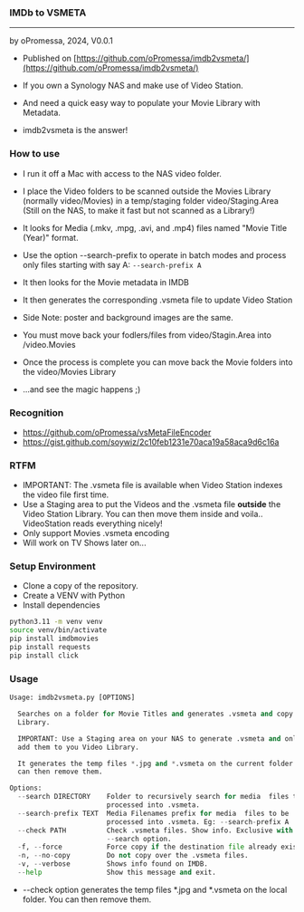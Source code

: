 ### IMDb to VSMETA
-----------------
by oPromessa, 2024, V0.0.1 
* Published on [https://github.com/oPromessa/imdb2vsmeta/](https://github.com/oPromessa/imdb2vsmeta/)


* If you own a Synology NAS and make use of Video Station.
* And need a quick easy way to populate your Movie Library with Metadata.
* imdb2vsmeta is the answer!

### How to use

* I run it off a Mac with access to the NAS video folder.

* I place the Video folders to be scanned outside the Movies Library (normally video/Movies) in a temp/staging folder video/Staging.Area (Still on the NAS, to make it fast but not scanned as a Library!)
* It looks for Media (.mkv, .mpg, .avi, and .mp4) files named "Movie Title (Year)" format.
* Use the option --search-prefix to operate in batch modes and process only files starting with say A: `--search-prefix A`
* It then looks for the Movie metadata in IMDB
* It then generates the corresponding .vsmeta file to update Video Station
* Side Note: poster and background images are the same.
* You must move back your fodlers/files from video/Stagin.Area into /video.Movies
* Once the process is complete you can move back the Movie folders into the video/Movies Library
* ...and see the magic happens ;)

### Recognition

* https://github.com/oPromessa/vsMetaFileEncoder
* https://gist.github.com/soywiz/2c10feb1231e70aca19a58aca9d6c16a


### RTFM

* IMPORTANT: The .vsmeta file is available when Video Station indexes the video file first time.
* Use a Staging area to put the Videos and the .vsmeta file **outside** the Video Station Library. You can then move them inside and voila.. VideoStation reads everything nicely!
* Only support Movies .vsmeta encoding
* Will work on TV Shows later on...

### Setup Environment

* Clone a copy of the repository.
* Create a VENV with Python
* Install dependencies

```sh
python3.11 -m venv venv
source venv/bin/activate
pip install imdbmovies
pip install requests
pip install click
```

### Usage
```py
Usage: imdb2vsmeta.py [OPTIONS]

  Searches on a folder for Movie Titles and generates .vsmeta and copy to
  Library.

  IMPORTANT: Use a Staging area on your NAS to generate .vsmeta and only then
  add them to you Video Library.

  It generates the temp files *.jpg and *.vsmeta on the current folder. You
  can then remove them.

Options:
  --search DIRECTORY    Folder to recursively search for media  files to be
                        processed into .vsmeta.
  --search-prefix TEXT  Media Filenames prefix for media  files to be
                        processed into .vsmeta. Eg: --search-prefix A
  --check PATH          Check .vsmeta files. Show info. Exclusive with
                        --search option.
  -f, --force           Force copy if the destination file already exists.
  -n, --no-copy         Do not copy over the .vsmeta files.
  -v, --verbose         Shows info found on IMDB.
  --help                Show this message and exit.
```

* --check option generates the temp files *.jpg and *.vsmeta on the local folder. You can then remove them.
